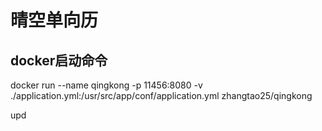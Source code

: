 # 晴空单向历

## docker启动命令

docker run --name qingkong 
-p 11456:8080 
-v ./application.yml:/usr/src/app/conf/application.yml 
zhangtao25/qingkong

upd
